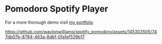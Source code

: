 # Pomodoro Spotify Player

For a more thorough demo visit [my portfolio](https://waylonwilliams.notion.site/Spotify-Pomodoro-Timer-cd76a6e450324ade8e6dbe16ab96e26e?pvs=4)

https://github.com/waylonwilliams/spotify_pomodoro/assets/145303505/747db07b-8784-463a-8dbf-0fa1ef539b17

